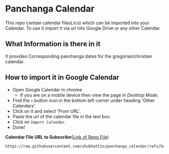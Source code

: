 # Panchanga Calendar

This repo contain calendar files(.ics) which can be imported into your Calendar.
To use it import it via url into Google Drive or any other Calendar.

## What Information is there in it

It provides Corresponding panchanga dates for the gregorian/christian calendar.

## How to import it in Google Calendar

- Open Google Calendar in chrome
  - If you are on a mobile device then view the page in _Desktop Mode_.
- Find the `+` button icon in the bottom left corner under heading 'Other Calendars'.
- Click on it and select 'From URL'.
- Paste the url of the calendar file in the text box.
- Click on `Import Calendar`.
- Done!

**Calendar File URL to Subscribe**([Link of Repo File](./src/out/panchanga.ics))

```
https://raw.githubusercontent.com/shubhattin/panchanga_calendar/refs/heads/main/src/out/panchanga.ics
```
